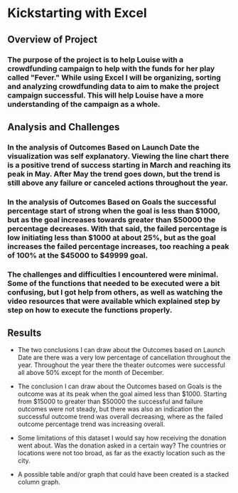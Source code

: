 # Kickstarting with Excel

## Overview of Project

### The purpose of the project is to help Louise with a crowdfunding campaign to help with the funds for her play called "Fever." While using Excel I will be organizing, sorting and analyzing crowdfunding data to aim to make the project campaign successful. This will help Louise have a more understanding of the campaign as a whole.

## Analysis and Challenges

### In the analysis of Outcomes Based on Launch Date the visualization was self explanatory. Viewing the line chart there is a positive trend of success starting in March and reaching its peak in May. After May the trend goes down, but the trend is still above any failure or canceled actions throughout the year.

### In the analysis of Outcomes Based on Goals the successful percentage start of strong when the goal is less than $1000, but as the goal increases towards greater than $50000 the percentage decreases. With that said, the failed percentage is low initiating less than $1000 at about 25%, but as the goal increases the failed percentage increases, too reaching a peak of 100% at the $45000 to $49999 goal.

### The challenges and difficulties I encountered were minimal. Some of the functions that needed to be executed were a bit confusing, but I got help from others, as well as watching the video resources that were available which explained step by step on how to execute the functions properly.

## Results

- The two conclusions I can draw about the Outcomes based on Launch Date are there was a very low percentage of cancellation throughout the year. Throughout the year there the theater outcomes were successful all above 50% except for the month of December.

- The conclusion I can draw about the Outcomes based on Goals is the outcome was at its peak when the goal aimed less than $1000. Starting from $15000 to greater than $50000 the successful and failure outcomes were not steady, but there was also an indication the successful outcome trend was overall decreasing, where as the failed outcome percentage trend was increasing overall.

- Some limitations of this dataset I would say how receiving the donation went about. Was the donation asked in a certain way? The countries or locations were not too broad, as far as the exactly location such as the city.

- A possible table and/or graph that could have been created is a stacked column graph.
